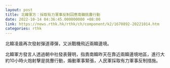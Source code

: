```yaml
---
layout: post
title: 北韓軍方：採取有力軍事反制回應南韓挑釁行動
date: 2022-10-14 04:36:45.000000000 +08:00
link: https://news.rthk.hk/rthk/ch/component/k2/1670892-20221014.htm
categories: rthk
---
```


北韓凌晨再次發射彈道導彈，又派戰機飛近兩韓邊境。

北韓軍方發言人透過朝中社發表聲明，指責南韓昨天在靠近兩韓邊境地區，進行大約10小時火炮射擊是挑釁行動，煽動軍事緊張，人民軍採取有力軍事反制措施。
